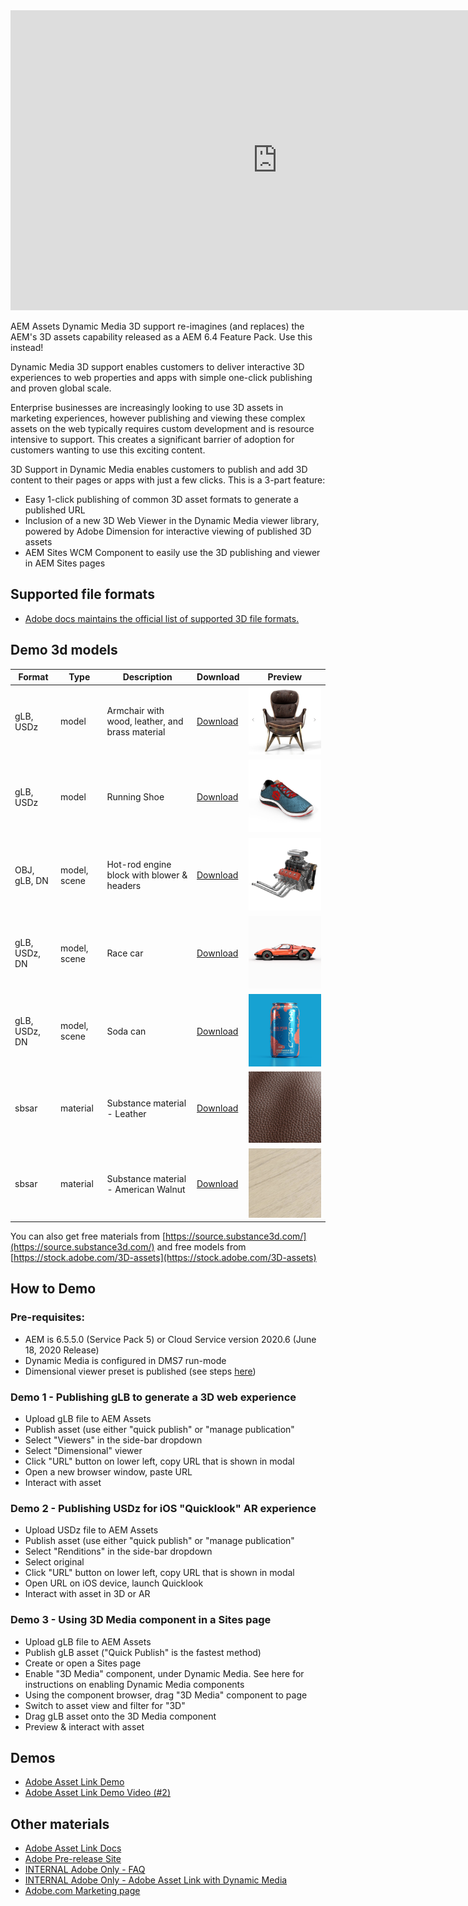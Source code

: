
<iframe title="Adobe Video Publishing Cloud Player" width="854" height="480" src="https://video.tv.adobe.com/v/35156/?quality=12&learn=on)&marketingtech.adobe.analytics.additionalAccounts=tmdtmdaemdemoutilsprod" frameborder="0" webkitallowfullscreen 
mozallowfullscreen allowfullscreen scrolling="no"></iframe>

AEM Assets Dynamic Media 3D support re-imagines (and replaces) the AEM's 3D assets capability released as a AEM 6.4 Feature Pack. Use this instead!

Dynamic Media 3D support enables customers to deliver interactive 3D experiences to web properties and apps with simple one-click publishing and proven global scale.

Enterprise businesses are increasingly looking to use 3D assets in marketing experiences, however publishing and viewing these complex assets on the web typically requires custom development and is resource intensive to support. This creates a significant barrier of adoption for customers wanting to use this exciting content.

3D Support in Dynamic Media enables customers to publish and add 3D content to their pages or apps with just a few clicks. This is a 3-part feature:

+ Easy 1-click publishing of common 3D asset formats to generate a published URL
+ Inclusion of a new 3D Web Viewer in the Dynamic Media viewer library, powered by Adobe Dimension for interactive viewing of published 3D assets
+ AEM Sites WCM Component to easily use the 3D publishing and viewer in AEM Sites pages

## Supported file formats

+ [Adobe docs maintains the official list of supported 3D file formats.](https://docs.adobe.com/content/help/en/experience-manager-65/assets/using/previewing-3d-assets.html#supported-3d-previewing-assets)

## Demo 3d models

| Format | Type | Description | Download | Preview |
|--------|------|-------------|----------|---------|
| gLB, USDz | model | Armchair with wood, leather, and brass material | [Download](https://link.enablementadobe.com/3d-model-armchair) | ![Armchair](./images/armchair.png) |
| gLB, USDz | model | Running Shoe | [Download](https://link.enablementadobe.com/3d-model-shoe) | ![Running Shoe](./images/shoe.png) |
| OBJ, gLB, DN | model, scene | Hot-rod engine block with blower & headers | [Download](https://link.enablementadobe.com/3d-model-engine) | ![Engine](./images/engine.png) |
| gLB, USDz, DN | model, scene | Race car | [Download](https://link.enablementadobe.com/3d-model-sports-car) | ![Sports car](./images/car.png) |
| gLB, USDz, DN | model, scene | Soda can | [Download](https://link.enablementadobe.com/3d-model-pop-can) | ![Soda can](./images/can.png) |
| sbsar | material | Substance material - Leather | [Download](https://link.enablementadobe.com/3d-model-leather-texture) | ![Leather](./images/leather.png) |
| sbsar | material | Substance material - American Walnut | [Download](https://link.enablementadobe.com/3d-model-walnut-texture) | ![American walnut](./images/walnut.png) |

You can also get free materials from [https://source.substance3d.com/](https://source.substance3d.com/) and free models from [https://stock.adobe.com/3D-assets](https://stock.adobe.com/3D-assets)

## How to Demo

### Pre-requisites:
+ AEM is 6.5.5.0 (Service Pack 5)  or Cloud Service version 2020.6 (June 18, 2020 Release) 
+ Dynamic Media is configured in DMS7 run-mode 
+ Dimensional viewer preset is published (see steps [here](https://docs.adobe.com/content/help/en/experience-manager-64/assets/dynamic/managing-viewer-presets.html#publishing-viewer-presets))

### Demo 1 - Publishing gLB to generate a 3D web experience
+ Upload gLB file to AEM Assets
+ Publish asset (use either "quick publish" or "manage publication"
+ Select "Viewers" in the side-bar dropdown
+ Select "Dimensional" viewer
+ Click "URL" button on lower left, copy URL that is shown in modal
+ Open a new browser window, paste URL
+ Interact with asset

### Demo 2 - Publishing USDz for iOS "Quicklook" AR experience
+ Upload USDz file to AEM Assets
+ Publish asset (use either "quick publish" or "manage publication"
+ Select "Renditions" in the side-bar dropdown
+ Select original
+ Click "URL" button on lower left, copy URL that is shown in modal
+ Open URL on iOS device, launch Quicklook
+ Interact with asset in 3D or AR

### Demo 3 - Using 3D Media component in a Sites page
+ Upload gLB file to AEM Assets
+ Publish gLB asset ("Quick Publish" is the fastest method)
+ Create or open a Sites page
+ Enable "3D Media" component, under Dynamic Media. See here for instructions on enabling Dynamic Media components
+ Using the component browser, drag "3D Media" component to page
+ Switch to asset view and filter for "3D"
+ Drag gLB asset onto the 3D Media component
+ Preview & interact with asset 
 
## Demos

* [Adobe Asset Link Demo](https://internal.adobedemo.com/content/demo-hub/en/demos/external/europa-creative-cloudinappexperience.html)
* [Adobe Asset Link Demo Video (#2)](https://www.adobe.com/marketing/experience-manager-assets/adobe-asset-link.html)

## Other materials

* [Adobe Asset Link Docs](https://www.adobe.com/creativecloud/business/enterprise/adobe-asset-link.html)
* [Adobe Pre-release Site](https://www.adobeprerelease.com/beta/12CD68B7-238C-47F0-A211-C86DCFB57145)
* [INTERNAL Adobe Only - FAQ](https://adobe.ly/2C5Dj5C)
* [INTERNAL Adobe Only - Adobe Asset Link with Dynamic Media](https://wiki.corp.adobe.com/display/~gklebus/Set+up+Europa+and+Dynamic+Media+on+AEM+6.4+L21) 
* [Adobe.com Marketing page](https://www.adobe.com/creativecloud/business/enterprise/adobe-asset-link.html)


